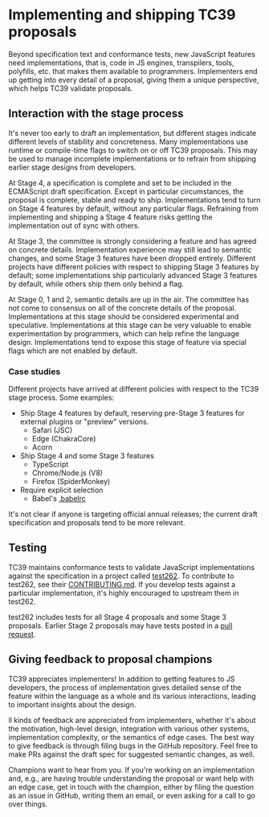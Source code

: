 # Implementing and shipping TC39 proposals

Beyond specification text and conformance tests, new JavaScript features need implementations, that is, code in JS engines, transpilers, tools, polyfills, etc. that makes them available to programmers. Implementers end up getting into every detail of a proposal, giving them a unique perspective, which helps TC39 validate proposals.

## Interaction with the stage process

It's never too early to draft an implementation, but different stages indicate different levels of stability and concreteness. Many implementations use runtime or compile-time flags to switch on or off TC39 proposals. This may be used to manage incomplete implementations or to refrain from shipping earlier stage designs from developers.

At Stage 4, a specification is complete and set to be included in the ECMAScript draft specification. Except in particular circumstances, the proposal is complete, stable and ready to ship. Implementations tend to turn on Stage 4 features by default, without any particular flags. Refraining from implementing and shipping a Stage 4 feature risks getting the implementation out of sync with others.

At Stage 3, the committee is strongly considering a feature and has agreed on concrete details. Implementation experience may still lead to semantic changes, and some Stage 3 features have been dropped entirely. Different projects have different policies with respect to shipping Stage 3 features by default; some implementations ship particularly advanced Stage 3 features by default, while others ship them only behind a flag.

At Stage 0, 1 and 2, semantic details are up in the air. The committee has not come to consensus on all of the concrete details of the proposal. Implementations at this stage should be considered experimental and speculative. Implementations at this stage can be very valuable to enable experimentation by programmers, which can help refine the language design. Implementations tend to expose this stage of feature via special flags which are not enabled by default.

### Case studies

Different projects have arrived at different policies with respect to the TC39 stage process. Some examples:
- Ship Stage 4 features by default, reserving pre-Stage 3 features for external plugins or "preview" versions.
  - Safari (JSC)
  - Edge (ChakraCore)
  - Acorn
- Ship Stage 4 and some Stage 3 features
  - TypeScript
  - Chrome/Node.js (V8)
  - Firefox (SpiderMonkey)
- Require explicit selection
  - Babel's [.babelrc](https://babeljs.io/docs/usage/babelrc/)

It's not clear if anyone is targeting official annual releases; the current draft specification and proposals tend to be more relevant.

## Testing

TC39 maintains conformance tests to validate JavaScript implementations against the specification in a project called [test262](https://github.com/tc39/test262/). To contribute to test262, see their [CONTRIBUTING.md](https://github.com/tc39/test262/blob/master/CONTRIBUTING.md). If you develop tests against a particular implementation, it's highly encouraged to upstream them in test262.

test262 includes tests for all Stage 4 proposals and some Stage 3 proposals. Earlier Stage 2 proposals may have tests posted in a [pull request](https://github.com/tc39/test262/pulls).

## Giving feedback to proposal champions

TC39 appreciates implementers! In addition to getting features to JS developers, the process of implementation gives detailed sense of the feature within the language as a whole and its various interactions, leading to important insights about the design.

ll kinds of feedback are appreciated from implementers, whether it's about the motivation, high-level design, integration with various other systems, implementation complexity, or the semantics of edge cases. The best way to give feedback is through filing bugs in the GitHub repository. Feel free to make PRs against the draft spec for suggested semantic changes, as well.

Champions want to hear from you. If you're working on an implementation and, e.g., are having trouble understanding the proposal or want help with an edge case, get in touch with the champion, either by filing the question as an issue in GitHub, writing them an email, or even asking for a call to go over things.
